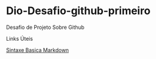 # Dio-Desafio-github-primeiro
Desafio de Projeto Sobre Github

Links Úteis

[Sintaxe Basica Markdown](https://www.markdownguide.org/getting-started/)

